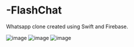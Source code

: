 # -FlashChat

Whatsapp clone created using Swift and Firebase. 





![image](https://github.com/ThomasOli/-Chat-Me-IOS-13/assets/51518411/1827e323-e2e9-45b6-997e-1114e0e9ff02)
![image](https://github.com/ThomasOli/-Chat-Me-IOS-13/assets/51518411/ba7bf13c-937c-4aaf-87da-a3f544d055bd)
![image](https://github.com/ThomasOli/-Chat-Me-IOS-13/assets/51518411/f786c54e-939f-4114-b461-500c15bab7ae)
